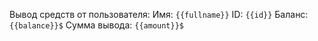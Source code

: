 Вывод средств от пользователя:
Имя: `{{fullname}}`
ID: `{{id}}`
Баланс: `{{balance}}$`
Сумма вывода: `{{amount}}$`

